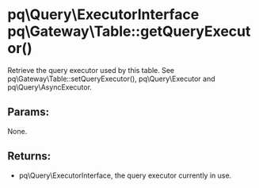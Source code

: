 # pq\Query\ExecutorInterface pq\Gateway\Table::getQueryExecutor()

Retrieve the query executor used by this table.
See pq\Gateway\Table::setQueryExecutor(), pq\Query\Executor and pq\Query\AsyncExecutor.

## Params:

None.

## Returns:

* pq\Query\ExecutorInterface, the query executor currently in use.
